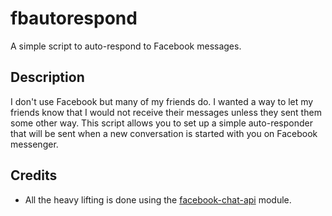 # fbautorespond

A simple script to auto-respond to Facebook messages.

## Description

I don't use Facebook but many of my friends do.  I wanted a way to let
my friends know that I would not receive their messages unless they
sent them some other way.  This script allows you to set up a simple
auto-responder that will be sent when a new conversation is started
with you on Facebook messenger.

## Credits

- All the heavy lifting is done using the
[facebook-chat-api](https://github.com/Schmavery/facebook-chat-api) module.
